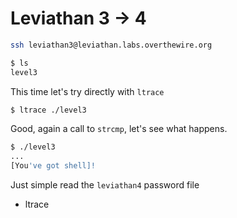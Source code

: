 # Leviathan 3 -> 4

```bash
ssh leviathan3@leviathan.labs.overthewire.org
```

```bash
$ ls
level3
```

This time let's try directly with `ltrace`

```bash
$ ltrace ./level3
```

Good, again a call to `strcmp`, let's see what happens.

```bash
$ ./level3
...
[You've got shell]!
```

Just simple read the `leviathan4` password file

* ltrace
